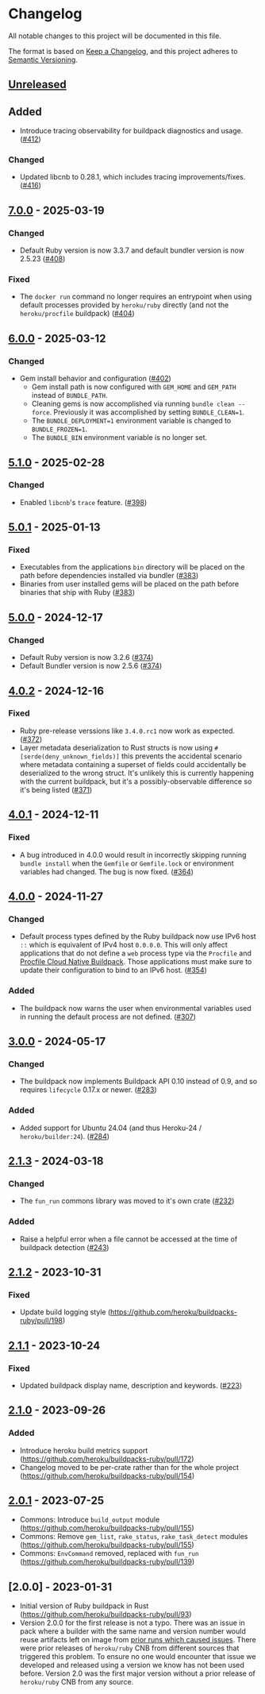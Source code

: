 # Changelog

All notable changes to this project will be documented in this file.

The format is based on [Keep a Changelog](https://keepachangelog.com/en/1.1.0/),
and this project adheres to [Semantic Versioning](https://semver.org/spec/v2.0.0.html).

## [Unreleased]

## Added

- Introduce tracing observability for buildpack diagnostics and usage. ([#412](https://github.com/heroku/buildpacks-ruby/pull/412))

### Changed

- Updated libcnb to 0.28.1, which includes tracing improvements/fixes. ([#416](https://github.com/heroku/buildpacks-ruby/pull/416))

## [7.0.0] - 2025-03-19

### Changed

- Default Ruby version is now 3.3.7 and default bundler version is now 2.5.23 ([#408](https://github.com/heroku/buildpacks-ruby/pull/408))

### Fixed

- The `docker run` command no longer requires an entrypoint when using default processes provided by `heroku/ruby` directly (and not the `heroku/procfile` buildpack) ([#404](https://github.com/heroku/buildpacks-ruby/pull/404))

## [6.0.0] - 2025-03-12

### Changed

- Gem install behavior and configuration ([#402](https://github.com/heroku/buildpacks-ruby/pull/402))
  - Gem install path is now configured with `GEM_HOME` and `GEM_PATH` instead of `BUNDLE_PATH`.
  - Cleaning gems is now accomplished via running `bundle clean --force`. Previously it was accomplished by setting `BUNDLE_CLEAN=1`.
  - The `BUNDLE_DEPLOYMENT=1` environment variable is changed to `BUNDLE_FROZEN=1`.
  - The `BUNDLE_BIN` environment variable is no longer set.

## [5.1.0] - 2025-02-28

### Changed

- Enabled `libcnb`'s `trace` feature. ([#398](https://github.com/heroku/buildpacks-ruby/pull/398))

## [5.0.1] - 2025-01-13

### Fixed

- Executables from the applications `bin` directory will be placed on the path before dependencies installed via bundler ([#383](https://github.com/heroku/buildpacks-ruby/pull/383))
- Binaries from user installed gems will be placed on the path before binaries that ship with Ruby ([#383](https://github.com/heroku/buildpacks-ruby/pull/383))

## [5.0.0] - 2024-12-17

### Changed

- Default Ruby version is now 3.2.6 ([#374](https://github.com/heroku/buildpacks-ruby/pull/374))
- Default Bundler version is now 2.5.6 ([#374](https://github.com/heroku/buildpacks-ruby/pull/374))

## [4.0.2] - 2024-12-16

### Fixed

- Ruby pre-release verssions like `3.4.0.rc1` now work as expected. ([#372](https://github.com/heroku/buildpacks-ruby/pull/372))
- Layer metadata deserialization to Rust structs is now using `#[serde(deny_unknown_fields)]` this prevents the accidental scenario where metadata containing a superset of fields could accidentally be deserialized to the wrong struct. It's unlikely this is currently happening with the current buildpack, but it's a possibly-observable difference so it's being listed ([#371](https://github.com/heroku/buildpacks-ruby/pull/371))

## [4.0.1] - 2024-12-11

### Fixed

- A bug introduced in 4.0.0 would result in incorrectly skipping running `bundle install` when the `Gemfile` or `Gemfile.lock` or environment variables had changed. The bug is now fixed. ([#364](https://github.com/heroku/buildpacks-ruby/pull/364))

## [4.0.0] - 2024-11-27

### Changed

- Default process types defined by the Ruby buildpack now use IPv6 host `::` which is equivalent of IPv4 host `0.0.0.0`. This will only affect applications that do not define a `web` process type via the `Procfile` and [Procfile Cloud Native Buildpack](https://github.com/heroku/buildpacks-procfile). Those applications must make sure to update their configuration to bind to an IPv6 host. ([#354](https://github.com/heroku/buildpacks-ruby/pull/354))

### Added

- The buildpack now warns the user when environmental variables used in running the default process are not defined. ([#307](https://github.com/heroku/buildpacks-ruby/pull/307))

## [3.0.0] - 2024-05-17

### Changed

- The buildpack now implements Buildpack API 0.10 instead of 0.9, and so requires `lifecycle` 0.17.x or newer. ([#283](https://github.com/heroku/buildpacks-ruby/pull/283))

### Added

- Added support for Ubuntu 24.04 (and thus Heroku-24 / `heroku/builder:24`). ([#284](https://github.com/heroku/buildpacks-ruby/pull/284))

## [2.1.3] - 2024-03-18

### Changed

- The `fun_run` commons library was moved to it's own crate ([#232](https://github.com/heroku/buildpacks-ruby/pull/232))

### Added

- Raise a helpful error when a file cannot be accessed at the time of buildpack detection ([#243](https://github.com/heroku/buildpacks-ruby/pull/243))

## [2.1.2] - 2023-10-31

### Fixed

- Update build logging style (https://github.com/heroku/buildpacks-ruby/pull/198)

## [2.1.1] - 2023-10-24

### Fixed

- Updated buildpack display name, description and keywords. ([#223](https://github.com/heroku/buildpack-ruby/pull/223))

## [2.1.0] - 2023-09-26

### Added

- Introduce heroku build metrics support (https://github.com/heroku/buildpacks-ruby/pull/172)
- Changelog moved to be per-crate rather than for the whole project (https://github.com/heroku/buildpacks-ruby/pull/154)

## [2.0.1] - 2023-07-25

- Commons: Introduce `build_output` module (https://github.com/heroku/buildpacks-ruby/pull/155)
- Commons: Remove `gem_list`, `rake_status`, `rake_task_detect` modules (https://github.com/heroku/buildpacks-ruby/pull/155)
- Commons: `EnvCommand` removed, replaced with `fun_run` (https://github.com/heroku/buildpacks-ruby/pull/139)

## [2.0.0] - 2023-01-31

- Initial version of Ruby buildpack in Rust (https://github.com/heroku/buildpacks-ruby/pull/93)
- Version 2.0.0 for the first release is not a typo. There was an issue in pack where a builder with the same name and version number would reuse artifacts left on image from [prior runs which caused issues](https://github.com/buildpacks/pack/issues/1322#issuecomment-1038241038). There were prior releases of `heroku/ruby` CNB from different sources that triggered this problem. To ensure no one would encounter that issue we developed and released using a version we know has not been used before. Version 2.0 was the first major version without a prior release of `heroku/ruby` CNB from any source.

[unreleased]: https://github.com/heroku/buildpacks-ruby/compare/v7.0.0...HEAD
[7.0.0]: https://github.com/heroku/buildpacks-ruby/compare/v6.0.0...v7.0.0
[6.0.0]: https://github.com/heroku/buildpacks-ruby/compare/v5.1.0...v6.0.0
[5.1.0]: https://github.com/heroku/buildpacks-ruby/compare/v5.0.1...v5.1.0
[5.0.1]: https://github.com/heroku/buildpacks-ruby/compare/v5.0.0...v5.0.1
[5.0.0]: https://github.com/heroku/buildpacks-ruby/compare/v4.0.2...v5.0.0
[4.0.2]: https://github.com/heroku/buildpacks-ruby/compare/v4.0.1...v4.0.2
[4.0.1]: https://github.com/heroku/buildpacks-ruby/compare/v4.0.0...v4.0.1
[4.0.0]: https://github.com/heroku/buildpacks-ruby/compare/v3.0.0...v4.0.0
[3.0.0]: https://github.com/heroku/buildpacks-ruby/compare/v2.1.3...v3.0.0
[2.1.3]: https://github.com/heroku/buildpacks-ruby/compare/v2.1.2...v2.1.3
[2.1.2]: https://github.com/heroku/buildpacks-ruby/compare/v2.1.1...v2.1.2
[2.1.1]: https://github.com/heroku/buildpacks-ruby/compare/v2.1.0...v2.1.1
[2.1.0]: https://github.com/heroku/buildpacks-ruby/compare/v2.0.1...v2.1.0
[2.0.1]: https://github.com/heroku/buildpacks-ruby/releases/tag/v2.0.1
